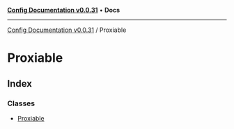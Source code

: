 [**Config Documentation v0.0.31**](../README.md) • **Docs**

***

[Config Documentation v0.0.31](../modules.md) / Proxiable

# Proxiable

## Index

### Classes

- [Proxiable](classes/Proxiable.md)
